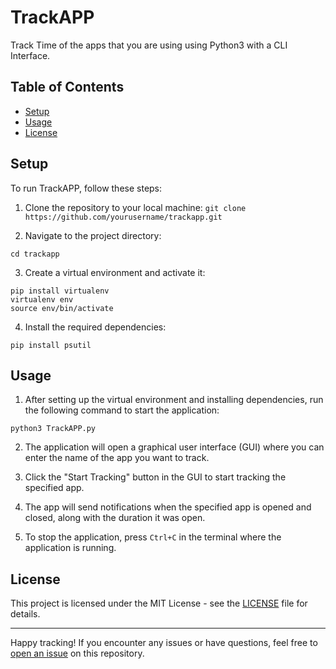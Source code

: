 # TrackAPP
Track Time of the apps that you are using using Python3 with a CLI Interface.

## Table of Contents

- [Setup](#setup)
- [Usage](#usage)
- [License](#license)

## Setup

To run TrackAPP, follow these steps:

1. Clone the repository to your local machine:
``git clone https://github.com/yourusername/trackapp.git``


2. Navigate to the project directory:

``cd trackapp``


3. Create a virtual environment and activate it:

```
pip install virtualenv
virtualenv env
source env/bin/activate
```


4. Install the required dependencies:

``pip install psutil ``


## Usage

1. After setting up the virtual environment and installing dependencies, run the following command to start the application:

``python3 TrackAPP.py``


2. The application will open a graphical user interface (GUI) where you can enter the name of the app you want to track.

3. Click the "Start Tracking" button in the GUI to start tracking the specified app.

4. The app will send notifications when the specified app is opened and closed, along with the duration it was open.

5. To stop the application, press `Ctrl+C` in the terminal where the application is running.

## License

This project is licensed under the MIT License - see the [LICENSE](LICENSE) file for details.

---

Happy tracking! If you encounter any issues or have questions, feel free to [open an issue](https://github.com/ajdev05/TrackAPP/issues) on this repository.

